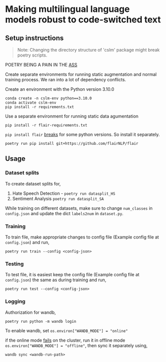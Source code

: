 # Making multilingual language models robust to code-switched text

## Setup instructions

> Note: Changing the directory structure of 'cslm' package might break poetry scripts.

POETRY BEING A PAIN IN THE [ASS](https://github.com/python-poetry/poetry/issues/4231)

Create separate environments for running static augmentation and normal training process. We ran into a lot of dependency conflicts.

Create an environment with the Python version 3.10.0
```
conda create -n cslm-env python==3.10.0
conda activate cslm-env
pip install -r requirements.txt
```

Use a separate environment for running static data agumentation

```
pip install -r flair-requirements.txt
```




`pip install flair` [breaks](https://github.com/flairNLP/flair/issues/2969) for some python versions. So install it separately.
```
poetry run pip install git+https://github.com/flairNLP/flair  
```


## Usage

### Dataset splits

To create dataset splits for,

1. Hate Speech Detection -
   ``` poetry run datasplit_HS ```
2. Sentiment Analysis
    ``` poetry run datasplit_SA ```

While training on different datasets, make sure to change `num_classes` in `config.json` and update the dict `labels2num` in `dataset.py`.
    
### Training
To train file, make appropriate changes to config file (Example config file at `config.json`) and run,
```
poetry run train --config <config-json>
```
### Testing
To test file, it is easiest keep the config file (Example config file at `config.json`) the same as during training and run,
```
poetry run test --config <config-json>
```


### Logging

Authorization for wandb,
```
poetry run python -m wandb login
```

To enable wandb, set `os.environ["WANDB_MODE"] = "online"`

if the online mode [fails](https://github.com/ultralytics/yolov5/issues/5498) on the cluster,
run it in offline mode `os.environ["WANDB_MODE"] = "offline"`, then sync it separately using,
```
wandb sync <wandb-run-path>
```



